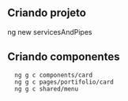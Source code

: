 ## Criando projeto 
  ng new servicesAndPipes

## Criando componentes
```
  ng g c components/card
  ng g c pages/portifolio/card
  ng g c shared/menu
```
